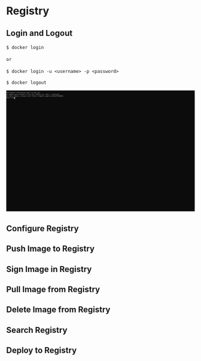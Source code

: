 # Registry


## Login and Logout

```terminal
$ docker login

or 

$ docker login -u <username> -p <password>
```


```terminal
$ docker logout
```


![RegistryLoginAndLogout](./media/registryloginandlogout.svg)


## Configure Registry

## Push Image to Registry 


## Sign Image in Registry 

## Pull Image from Registry 


## Delete Image from Registry 


## Search Registry 

## Deploy to Registry 


